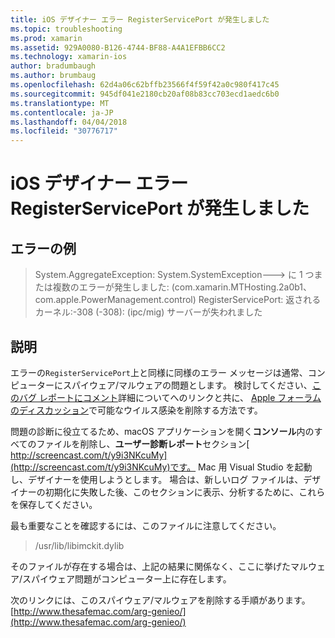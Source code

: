```yaml
---
title: iOS デザイナー エラー RegisterServicePort が発生しました
ms.topic: troubleshooting
ms.prod: xamarin
ms.assetid: 929A0080-B126-4744-BF88-A4A1EFBB6CC2
ms.technology: xamarin-ios
author: bradumbaugh
ms.author: brumbaug
ms.openlocfilehash: 62d4a06c62bffb23566f4f59f42a0c980f417c45
ms.sourcegitcommit: 945df041e2180cb20af08b83cc703ecd1aedc6b0
ms.translationtype: MT
ms.contentlocale: ja-JP
ms.lasthandoff: 04/04/2018
ms.locfileid: "30776717"
---
```

# <a name="ios-designer-error-with-registerserviceport"></a>iOS デザイナー エラー RegisterServicePort が発生しました

## <a name="sample-error"></a>エラーの例
> System.AggregateException: System.SystemException---> に 1 つまたは複数のエラーが発生しました: (com.xamarin.MTHosting.2a0b1、com.apple.PowerManagement.control) RegisterServicePort: 返されるカーネル:-308 (-308): (ipc/mig) サーバーが失われました

## <a name="explanation"></a>説明
エラーの`RegisterServicePort`上と同様に同様のエラー メッセージは通常、コンピューターにスパイウェア/マルウェアの問題とします。 検討してください、[このバグ レポートにコメント](https://bugzilla.xamarin.com/show_bug.cgi?id=21907#c4)詳細についてへのリンクと共に、 [Apple フォーラムのディスカッション](https://discussions.apple.com/thread/5596008)で可能なウイルス感染を削除する方法です。 

問題の診断に役立てるため、macOS アプリケーションを開く**コンソール**内のすべてのファイルを削除し、**ユーザー診断レポート**セクション[ http://screencast.com/t/y9i3NKcuMy](http://screencast.com/t/y9i3NKcuMy)です。 Mac 用 Visual Studio を起動し、デザイナーを使用しようとします。 場合は、新しいログ ファイルは、デザイナーの初期化に失敗した後、このセクションに表示、分析するために、これらを保存してください。  

最も重要なことを確認するには、このファイルに注意してください。 
> /usr/lib/libimckit.dylib

そのファイルが存在する場合は、上記の結果に関係なく、ここに挙げたマルウェア/スパイウェア問題がコンピューター上に存在します。  

次のリンクには、このスパイウェア/マルウェアを削除する手順があります。 [http://www.thesafemac.com/arg-genieo/](http://www.thesafemac.com/arg-genieo/)  

